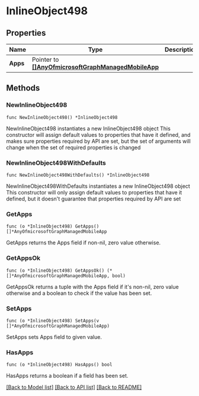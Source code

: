 # InlineObject498

## Properties

Name | Type | Description | Notes
------------ | ------------- | ------------- | -------------
**Apps** | Pointer to [**[]AnyOfmicrosoftGraphManagedMobileApp**](AnyOfmicrosoftGraphManagedMobileApp.md) |  | [optional] 

## Methods

### NewInlineObject498

`func NewInlineObject498() *InlineObject498`

NewInlineObject498 instantiates a new InlineObject498 object
This constructor will assign default values to properties that have it defined,
and makes sure properties required by API are set, but the set of arguments
will change when the set of required properties is changed

### NewInlineObject498WithDefaults

`func NewInlineObject498WithDefaults() *InlineObject498`

NewInlineObject498WithDefaults instantiates a new InlineObject498 object
This constructor will only assign default values to properties that have it defined,
but it doesn't guarantee that properties required by API are set

### GetApps

`func (o *InlineObject498) GetApps() []*AnyOfmicrosoftGraphManagedMobileApp`

GetApps returns the Apps field if non-nil, zero value otherwise.

### GetAppsOk

`func (o *InlineObject498) GetAppsOk() (*[]*AnyOfmicrosoftGraphManagedMobileApp, bool)`

GetAppsOk returns a tuple with the Apps field if it's non-nil, zero value otherwise
and a boolean to check if the value has been set.

### SetApps

`func (o *InlineObject498) SetApps(v []*AnyOfmicrosoftGraphManagedMobileApp)`

SetApps sets Apps field to given value.

### HasApps

`func (o *InlineObject498) HasApps() bool`

HasApps returns a boolean if a field has been set.


[[Back to Model list]](../README.md#documentation-for-models) [[Back to API list]](../README.md#documentation-for-api-endpoints) [[Back to README]](../README.md)


